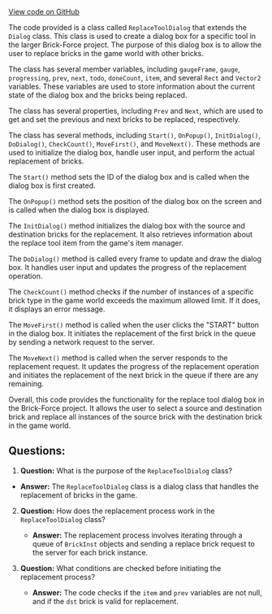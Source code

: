 [View code on GitHub](https://github.com/TieHaxJan/Brick-Force/Assembly-CSharp\ReplaceToolDialog.cs)

The code provided is a class called `ReplaceToolDialog` that extends the `Dialog` class. This class is used to create a dialog box for a specific tool in the larger Brick-Force project. The purpose of this dialog box is to allow the user to replace bricks in the game world with other bricks.

The class has several member variables, including `gaugeFrame`, `gauge`, `progressing`, `prev`, `next`, `todo`, `doneCount`, `item`, and several `Rect` and `Vector2` variables. These variables are used to store information about the current state of the dialog box and the bricks being replaced.

The class has several properties, including `Prev` and `Next`, which are used to get and set the previous and next bricks to be replaced, respectively.

The class has several methods, including `Start()`, `OnPopup()`, `InitDialog()`, `DoDialog()`, `CheckCount()`, `MoveFirst()`, and `MoveNext()`. These methods are used to initialize the dialog box, handle user input, and perform the actual replacement of bricks.

The `Start()` method sets the ID of the dialog box and is called when the dialog box is first created.

The `OnPopup()` method sets the position of the dialog box on the screen and is called when the dialog box is displayed.

The `InitDialog()` method initializes the dialog box with the source and destination bricks for the replacement. It also retrieves information about the replace tool item from the game's item manager.

The `DoDialog()` method is called every frame to update and draw the dialog box. It handles user input and updates the progress of the replacement operation.

The `CheckCount()` method checks if the number of instances of a specific brick type in the game world exceeds the maximum allowed limit. If it does, it displays an error message.

The `MoveFirst()` method is called when the user clicks the "START" button in the dialog box. It initiates the replacement of the first brick in the queue by sending a network request to the server.

The `MoveNext()` method is called when the server responds to the replacement request. It updates the progress of the replacement operation and initiates the replacement of the next brick in the queue if there are any remaining.

Overall, this code provides the functionality for the replace tool dialog box in the Brick-Force project. It allows the user to select a source and destination brick and replace all instances of the source brick with the destination brick in the game world.
## Questions: 
 1. **Question:** What is the purpose of the `ReplaceToolDialog` class?
   - **Answer:** The `ReplaceToolDialog` class is a dialog class that handles the replacement of bricks in the game.

2. **Question:** How does the replacement process work in the `ReplaceToolDialog` class?
   - **Answer:** The replacement process involves iterating through a queue of `BrickInst` objects and sending a replace brick request to the server for each brick instance.

3. **Question:** What conditions are checked before initiating the replacement process?
   - **Answer:** The code checks if the `item` and `prev` variables are not null, and if the `dst` brick is valid for replacement.
